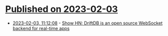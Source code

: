 # [Published on 2023-02-03](index.md)

* [2023-02-03, 11:12:08](https://news.ycombinator.com/item?id=34639728) - [Show HN: DriftDB is an open source WebSocket backend for real-time apps](https://driftdb.com/)
